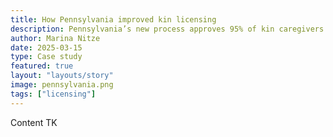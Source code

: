 ```yaml
---
title: How Pennsylvania improved kin licensing
description: Pennsylvania’s new process approves 95% of kin caregivers within 60 days of placement.
author: Marina Nitze
date: 2025-03-15
type: Case study
featured: true
layout: "layouts/story"
image: pennsylvania.png
tags: ["licensing"]
---
```


Content TK